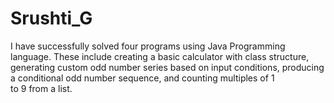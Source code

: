 # Srushti_G
I have successfully solved four programs using Java Programming language. These include creating a basic calculator with class structure, generating custom odd number series based on input conditions, producing a conditional odd number sequence, and counting multiples of 1 to 9 from a list.
